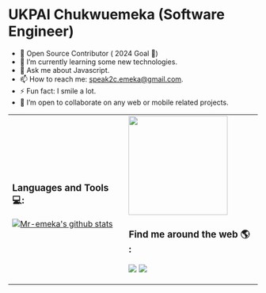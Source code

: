 # UKPAI Chukwuemeka (Software Engineer)

- 🔭 Open Source Contributor ( 2024 Goal 🌟)  
- 🌱 I’m currently learning some new technologies. 
- 💬 Ask me about Javascript. 
- 📫 How to reach me: speak2c.emeka@gmail.com.
- ⚡ Fun fact: I smile a lot.
- 👯 I’m open to collaborate on any web or mobile related projects.
  
<table scrolling=no>
  <tr>
    <td>
      <h3>Languages and Tools 💻:</h3>
    <a href="https://github.com/mr-emeka/github-readme-stats"><img align="center" src="https://github-readme-stats.vercel.app/api?username=mr-emeka&show_icons=true&include_all_commits=true&theme=buefy&hide_border=true" alt="Mr-emeka's github stats" /></a> 
      <br>
    </td>
    <td>
       <img src="https://raw.githubusercontent.com/technicaldada/hackerpro/master/logo205x250.gif" height="200" wifdth="200">
      <h3> Find me around the web 🌎 :</h3>

[<img src="https://img.shields.io/badge/twitter-%231DA1F2.svg?&style=for-the-badge&logo=twitter&logoColor=white" />](https://twitter.com/aimes_js) [<img src="https://img.shields.io/badge/linkedin-%230077B5.svg?&style=for-the-badge&logo=linkedin&logoColor=white" />](https://www.linkedin.com/in/ukpai/) 
    </td>  
  </tr>
 </table>




